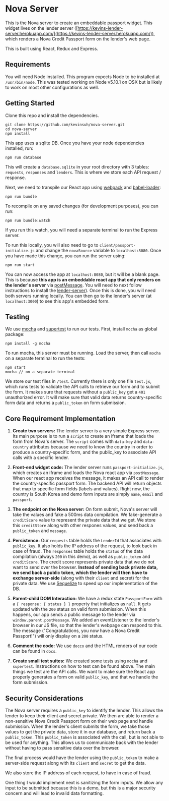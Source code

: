 # Nova Server

This is the Nova server to create an embeddable passport widget. This widget lives on the lender server ([https://kevins-lender-server.herokuapp.com/](https://kevins-lender-server.herokuapp.com/)), which renders a Nova Credit Passport form on the lender's web page.

This is built using React, Redux and Express.

## Requirements
You will need Node installed. This program expects Node to be installed at `/usr/bin/node`. This was tested working on Node v5.10.1 on OSX but is likely to work on most other configurations as well.

## Getting Started
Clone this repo and install the dependencies.
```
git clone https://github.com/kevinsuh/nova-server.git
cd nova-server
npm install
```
This app uses a sqlite DB. Once you have your node dependencies installed, run:
```
npm run database
```
This will create a `database.sqlite` in your root directory with 3 tables: `requests`, `responses` and `lenders`. This is where we store each API request / response.

Next, we need to transpile our React app using [webpack](https://webpack.github.io/) and [babel-loader](https://github.com/babel/babel-loader):
```
npm run bundle
```
To recompile on any saved changes (for development purposes), you can run:
```
npm run bundle:watch
```
If you run this watch, you will need a separate terminal to run the Express server. 

To run this locally, you will also need to go to `client/passport-initialize.js` and change the `novaSource` variable to `localhost:8080`. Once you have made this change, you can run the server using:

```
npm run start
```
You can now access the app at `localhost:8080`, but it will be a blank page. This is because **this app is an embeddable react app that only renders on the lender's server** via [postMessage](https://developer.mozilla.org/en-US/docs/Web/API/Window/postMessage). You will need to next follow instructions to install the [lender-server](https://github.com/kevinsuh/lender-server)). Once this is done, you will need both servers running locally. You can then go to the lender's server (at `localhost:3000`) to see this app's embedded form.

## Testing
We use [mocha](https://github.com/mochajs/mocha) and [supertest](https://github.com/visionmedia/supertest) to run our tests. First, install `mocha` as global package:
```
npm install -g mocha
```
To run mocha, this server must be running. Load the server, then call `mocha` on a separate terminal to run the tests:
```
npm start
mocha // on a separate terminal
```
We store our test files in `/test`. Currently there is only one file `test.js`, which runs tests to validate the API calls to retrieve our form and to submit the form. It makes sure that requests without a `public_key` get a `401` unauthorized error. It will make sure that valid data returns country-specific form data and returns a `public_token` on form submission.

## Core Requirement Implementation
1. **Create two servers:**
The lender server is a very simple Express server. Its main purpose is to run a `script` to create an iframe that loads the form from Nova's server. The `script` comes with `data-key` and `data-country` attributes because we need to know the country in order to produce a country-specific form, and the public_key to associate API calls with a specific lender.

2. **Front-end widget code:**
The lender server runs `passport-initialize.js`, which creates an iframe and loads the Nova react app via `postMessage`. When our react app receives the message, it makes an API call to render the country-specific passport form. The backend API will return objects that map to specific form fields (labels and values). Right now, the country is South Korea and demo form inputs are simply `name`, `email` and `passport`.

3. **The endpoint on the Nova server:**
On form submit, Nova's server will take the values and fake a 500ms data compilation. We fake-generate a `creditScore` value to represent the private data that we get. We store this `creditStore` along with other respones values, and send back a `public_token` and `message`.

4. **Persistence:**
Our `requests` table holds the `LenderId` that associates with `public_key`. It also holds the IP address of the request, to look back in case of fraud. The `responses` table holds the `status` of the data compilation (always `200` in this demo), as well as `public_token` and `creditScore`. The credit score represents private data that we do not want to send over the browser. **Instead of sending back private data, we send back a public token, which the lender will then have to exchange server-side** (along with their `client` and secret) for the private data. We use [Sequelize](https://github.com/sequelize/sequelize) to speed up our implementation of the DB.

5. **Parent-child DOM Interaction:**
We have a redux state `PassportForm` with a `{ response: { status } }` property that initializes as `null`. It gets updated with the `200` status on valid form submission. When this happens, our app sends a public message to the lender via `window.parent.postMessage`. We added an eventListener to the lender's browser in our JS file, so that the lender's webpage can respond to this. The message ("Congratulations, you now have a Nova Credit Passport!") will only display on a `200` status.

6. **Comment the code:**
We use `docco` and the HTML renders of our code can be found in `docs`.

7. **Create small test suites:**
We created some tests using `mocha` and `supertest`. Instructions on how to test can be found above. The main things we test are the API calls. We want to make sure the React app properly generates a form on valid `public_key`, and that we handle the form submission.

## Security Considerations
The Nova server requires a `public_key` to identify the lender. This allows the lender to keep their client and secret private. We then are able to render a non-sensitive Nova Credit Passport form on their web page and handle submission. When the lender's client submits the form, we take those values to get the private data, store it in our database, and return back a `public_token`. This `public_token` is associated with the call, but is not able to be used for anything. This allows us to communicate back with the lender without having to pass sensitive data over the browser.

The final process would have the lender using the `public_token` to make a server-side request along with its `client` and `secret` to get the data.

We also store the IP address of each request, to have in case of fraud.

One thing I would implement next is sanitizing the form inputs. We allow any input to be submitted because this is a demo, but this is a major security concern and will lead to invalid data formatting.